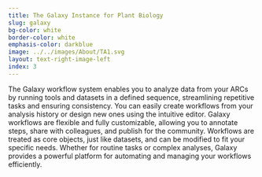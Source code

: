 ```yaml
---
title: The Galaxy Instance for Plant Biology
slug: galaxy 
bg-color: white
border-color: white
emphasis-color: darkblue
image: ../../images/About/TA1.svg
layout: text-right-image-left
index: 3
---
```


The Galaxy workflow system enables you to analyze data from your ARCs by running tools and datasets in a defined sequence, streamlining repetitive tasks and ensuring consistency.
You can easily create workflows from your analysis history or design new ones using the intuitive editor.
Galaxy workflows are flexible and fully customizable, allowing you to annotate steps, share with colleagues, and publish for the community.
Workflows are treated as core objects, just like datasets, and can be modified to fit your specific needs.
Whether for routine tasks or complex analyses, Galaxy provides a powerful platform for automating and managing your workflows efficiently.
